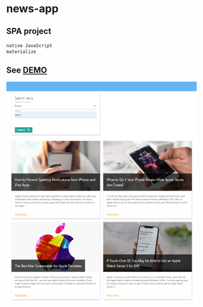 # news-app
## SPA project
```
native JavaScript
materialize
```
## See [DEMO](https://volkovva.github.io/news-app/)
![todo](screenshots/demo.png "demo news-app")